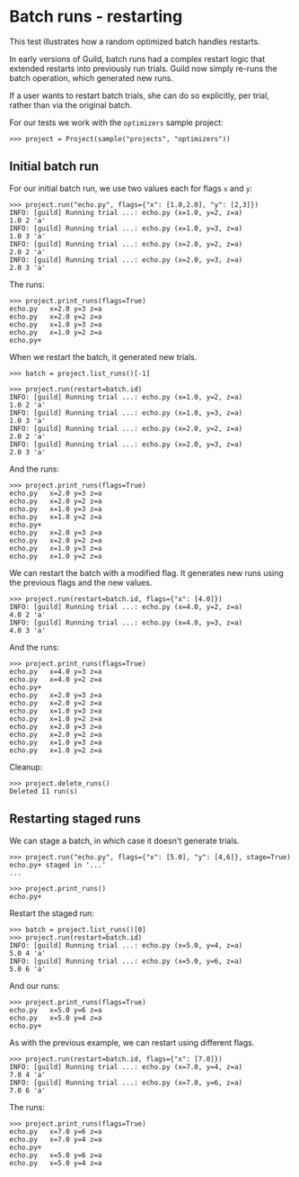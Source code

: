 # Batch runs - restarting

This test illustrates how a random optimized batch handles restarts.

In early versions of Guild, batch runs had a complex restart logic
that extended restarts into previously run trials. Guild now simply
re-runs the batch operation, which generated new runs.

If a user wants to restart batch trials, she can do so explicitly, per
trial, rather than via the original batch.

For our tests we work with the `optimizers` sample project:

    >>> project = Project(sample("projects", "optimizers"))

## Initial batch run

For our initial batch run, we use two values each for flags `x` and
`y`:

    >>> project.run("echo.py", flags={"x": [1.0,2.0], "y": [2,3]})
    INFO: [guild] Running trial ...: echo.py (x=1.0, y=2, z=a)
    1.0 2 'a'
    INFO: [guild] Running trial ...: echo.py (x=1.0, y=3, z=a)
    1.0 3 'a'
    INFO: [guild] Running trial ...: echo.py (x=2.0, y=2, z=a)
    2.0 2 'a'
    INFO: [guild] Running trial ...: echo.py (x=2.0, y=3, z=a)
    2.0 3 'a'

The runs:

    >>> project.print_runs(flags=True)
    echo.py   x=2.0 y=3 z=a
    echo.py   x=2.0 y=2 z=a
    echo.py   x=1.0 y=3 z=a
    echo.py   x=1.0 y=2 z=a
    echo.py+

When we restart the batch, it generated new trials.

    >>> batch = project.list_runs()[-1]

    >>> project.run(restart=batch.id)
    INFO: [guild] Running trial ...: echo.py (x=1.0, y=2, z=a)
    1.0 2 'a'
    INFO: [guild] Running trial ...: echo.py (x=1.0, y=3, z=a)
    1.0 3 'a'
    INFO: [guild] Running trial ...: echo.py (x=2.0, y=2, z=a)
    2.0 2 'a'
    INFO: [guild] Running trial ...: echo.py (x=2.0, y=3, z=a)
    2.0 3 'a'

And the runs:

    >>> project.print_runs(flags=True)
    echo.py   x=2.0 y=3 z=a
    echo.py   x=2.0 y=2 z=a
    echo.py   x=1.0 y=3 z=a
    echo.py   x=1.0 y=2 z=a
    echo.py+
    echo.py   x=2.0 y=3 z=a
    echo.py   x=2.0 y=2 z=a
    echo.py   x=1.0 y=3 z=a
    echo.py   x=1.0 y=2 z=a

We can restart the batch with a modified flag. It generates new runs
using the previous flags and the new values.

    >>> project.run(restart=batch.id, flags={"x": [4.0]})
    INFO: [guild] Running trial ...: echo.py (x=4.0, y=2, z=a)
    4.0 2 'a'
    INFO: [guild] Running trial ...: echo.py (x=4.0, y=3, z=a)
    4.0 3 'a'

And the runs:

    >>> project.print_runs(flags=True)
    echo.py   x=4.0 y=3 z=a
    echo.py   x=4.0 y=2 z=a
    echo.py+
    echo.py   x=2.0 y=3 z=a
    echo.py   x=2.0 y=2 z=a
    echo.py   x=1.0 y=3 z=a
    echo.py   x=1.0 y=2 z=a
    echo.py   x=2.0 y=3 z=a
    echo.py   x=2.0 y=2 z=a
    echo.py   x=1.0 y=3 z=a
    echo.py   x=1.0 y=2 z=a

Cleanup:

    >>> project.delete_runs()
    Deleted 11 run(s)

## Restarting staged runs

We can stage a batch, in which case it doesn't generate trials.

    >>> project.run("echo.py", flags={"x": [5.0], "y": [4,6]}, stage=True)
    echo.py+ staged in '...'
    ...

    >>> project.print_runs()
    echo.py+

Restart the staged run:

    >>> batch = project.list_runs()[0]
    >>> project.run(restart=batch.id)
    INFO: [guild] Running trial ...: echo.py (x=5.0, y=4, z=a)
    5.0 4 'a'
    INFO: [guild] Running trial ...: echo.py (x=5.0, y=6, z=a)
    5.0 6 'a'

And our runs:

    >>> project.print_runs(flags=True)
    echo.py   x=5.0 y=6 z=a
    echo.py   x=5.0 y=4 z=a
    echo.py+

As with the previous example, we can restart using different flags.

    >>> project.run(restart=batch.id, flags={"x": [7.0]})
    INFO: [guild] Running trial ...: echo.py (x=7.0, y=4, z=a)
    7.0 4 'a'
    INFO: [guild] Running trial ...: echo.py (x=7.0, y=6, z=a)
    7.0 6 'a'

The runs:

    >>> project.print_runs(flags=True)
    echo.py   x=7.0 y=6 z=a
    echo.py   x=7.0 y=4 z=a
    echo.py+
    echo.py   x=5.0 y=6 z=a
    echo.py   x=5.0 y=4 z=a
